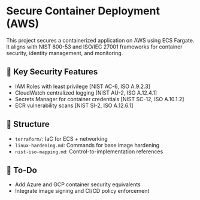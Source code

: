 # Secure Container Deployment (AWS)

This project secures a containerized application on AWS using ECS Fargate. It aligns with NIST 800-53 and ISO/IEC 27001 frameworks for container security, identity management, and monitoring.

## 🔐 Key Security Features

- IAM Roles with least privilege [NIST AC-6, ISO A.9.2.3]
- CloudWatch centralized logging [NIST AU-2, ISO A.12.4.1]
- Secrets Manager for container credentials [NIST SC-12, ISO A.10.1.2]
- ECR vulnerability scans [NIST SI-2, ISO A.12.6.1]

## 📁 Structure

- `terraform/`: IaC for ECS + networking
- `linux-hardening.md`: Commands for base image hardening
- `nist-iso-mapping.md`: Control-to-implementation references

## 🚧 To-Do

- Add Azure and GCP container security equivalents
- Integrate image signing and CI/CD policy enforcement
